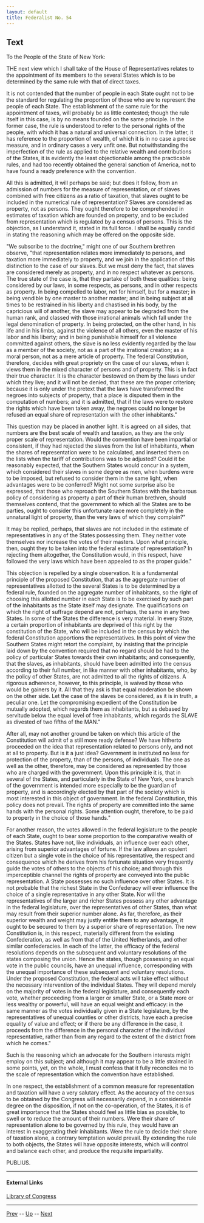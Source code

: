 ```yaml
---
layout: default
title: Federalist No. 54
---
```


## Text

To the People of the State of New York:

THE next view which I shall take of the House of Representatives relates to the appointment of its members to the several States which is to be determined by the same rule with that of direct taxes.

It is not contended that the number of people in each State ought not to be the standard for regulating the proportion of those who are to represent the people of each State. The establishment of the same rule for the appointment of taxes, will probably be as little contested; though the rule itself in this case, is by no means founded on the same principle. In the former case, the rule is understood to refer to the personal rights of the people, with which it has a natural and universal connection. In the latter, it has reference to the proportion of wealth, of which it is in no case a precise measure, and in ordinary cases a very unfit one. But notwithstanding the imperfection of the rule as applied to the relative wealth and contributions of the States, it is evidently the least objectionable among the practicable rules, and had too recently obtained the general sanction of America, not to have found a ready preference with the convention.

All this is admitted, it will perhaps be said; but does it follow, from an admission of numbers for the measure of representation, or of slaves combined with free citizens as a ratio of taxation, that slaves ought to be included in the numerical rule of representation? Slaves are considered as property, not as persons. They ought therefore to be comprehended in estimates of taxation which are founded on property, and to be excluded from representation which is regulated by a census of persons. This is the objection, as I understand it, stated in its full force. I shall be equally candid in stating the reasoning which may be offered on the opposite side.

"We subscribe to the doctrine," might one of our Southern brethren observe, "that representation relates more immediately to persons, and taxation more immediately to property, and we join in the application of this distinction to the case of our slaves. But we must deny the fact, that slaves are considered merely as property, and in no respect whatever as persons. The true state of the case is, that they partake of both these qualities: being considered by our laws, in some respects, as persons, and in other respects as property. In being compelled to labor, not for himself, but for a master; in being vendible by one master to another master; and in being subject at all times to be restrained in his liberty and chastised in his body, by the capricious will of another, the slave may appear to be degraded from the human rank, and classed with those irrational animals which fall under the legal denomination of property. In being protected, on the other hand, in his life and in his limbs, against the violence of all others, even the master of his labor and his liberty; and in being punishable himself for all violence committed against others, the slave is no less evidently regarded by the law as a member of the society, not as a part of the irrational creation; as a moral person, not as a mere article of property. The federal Constitution, therefore, decides with great propriety on the case of our slaves, when it views them in the mixed character of persons and of property. This is in fact their true character. It is the character bestowed on them by the laws under which they live; and it will not be denied, that these are the proper criterion; because it is only under the pretext that the laws have transformed the negroes into subjects of property, that a place is disputed them in the computation of numbers; and it is admitted, that if the laws were to restore the rights which have been taken away, the negroes could no longer be refused an equal share of representation with the other inhabitants."

This question may be placed in another light. It is agreed on all sides, that numbers are the best scale of wealth and taxation, as they are the only proper scale of representation. Would the convention have been impartial or consistent, if they had rejected the slaves from the list of inhabitants, when the shares of representation were to be calculated, and inserted them on the lists when the tariff of contributions was to be adjusted? Could it be reasonably expected, that the Southern States would concur in a system, which considered their slaves in some degree as men, when burdens were to be imposed, but refused to consider them in the same light, when advantages were to be conferred? Might not some surprise also be expressed, that those who reproach the Southern States with the barbarous policy of considering as property a part of their human brethren, should themselves contend, that the government to which all the States are to be parties, ought to consider this unfortunate race more completely in the unnatural light of property, than the very laws of which they complain?"

It may be replied, perhaps, that slaves are not included in the estimate of representatives in any of the States possessing them. They neither vote themselves nor increase the votes of their masters. Upon what principle, then, ought they to be taken into the federal estimate of representation? In rejecting them altogether, the Constitution would, in this respect, have followed the very laws which have been appealed to as the proper guide."

This objection is repelled by a single observation. It is a fundamental principle of the proposed Constitution, that as the aggregate number of representatives allotted to the several States is to be determined by a federal rule, founded on the aggregate number of inhabitants, so the right of choosing this allotted number in each State is to be exercised by such part of the inhabitants as the State itself may designate. The qualifications on which the right of suffrage depend are not, perhaps, the same in any two States. In some of the States the difference is very material. In every State, a certain proportion of inhabitants are deprived of this right by the constitution of the State, who will be included in the census by which the federal Constitution apportions the representatives. In this point of view the Southern States might retort the complaint, by insisting that the principle laid down by the convention required that no regard should be had to the policy of particular States towards their own inhabitants; and consequently, that the slaves, as inhabitants, should have been admitted into the census according to their full number, in like manner with other inhabitants, who, by the policy of other States, are not admitted to all the rights of citizens. A rigorous adherence, however, to this principle, is waived by those who would be gainers by it. All that they ask is that equal moderation be shown on the other side. Let the case of the slaves be considered, as it is in truth, a peculiar one. Let the compromising expedient of the Constitution be mutually adopted, which regards them as inhabitants, but as debased by servitude below the equal level of free inhabitants, which regards the SLAVE as divested of two fifths of the MAN."

After all, may not another ground be taken on which this article of the Constitution will admit of a still more ready defense? We have hitherto proceeded on the idea that representation related to persons only, and not at all to property. But is it a just idea? Government is instituted no less for protection of the property, than of the persons, of individuals. The one as well as the other, therefore, may be considered as represented by those who are charged with the government. Upon this principle it is, that in several of the States, and particularly in the State of New York, one branch of the government is intended more especially to be the guardian of property, and is accordingly elected by that part of the society which is most interested in this object of government. In the federal Constitution, this policy does not prevail. The rights of property are committed into the same hands with the personal rights. Some attention ought, therefore, to be paid to property in the choice of those hands."

For another reason, the votes allowed in the federal legislature to the people of each State, ought to bear some proportion to the comparative wealth of the States. States have not, like individuals, an influence over each other, arising from superior advantages of fortune. If the law allows an opulent citizen but a single vote in the choice of his representative, the respect and consequence which he derives from his fortunate situation very frequently guide the votes of others to the objects of his choice; and through this imperceptible channel the rights of property are conveyed into the public representation. A State possesses no such influence over other States. It is not probable that the richest State in the Confederacy will ever influence the choice of a single representative in any other State. Nor will the representatives of the larger and richer States possess any other advantage in the federal legislature, over the representatives of other States, than what may result from their superior number alone. As far, therefore, as their superior wealth and weight may justly entitle them to any advantage, it ought to be secured to them by a superior share of representation. The new Constitution is, in this respect, materially different from the existing Confederation, as well as from that of the United Netherlands, and other similar confederacies. In each of the latter, the efficacy of the federal resolutions depends on the subsequent and voluntary resolutions of the states composing the union. Hence the states, though possessing an equal vote in the public councils, have an unequal influence, corresponding with the unequal importance of these subsequent and voluntary resolutions. Under the proposed Constitution, the federal acts will take effect without the necessary intervention of the individual States. They will depend merely on the majority of votes in the federal legislature, and consequently each vote, whether proceeding from a larger or smaller State, or a State more or less wealthy or powerful, will have an equal weight and efficacy: in the same manner as the votes individually given in a State legislature, by the representatives of unequal counties or other districts, have each a precise equality of value and effect; or if there be any difference in the case, it proceeds from the difference in the personal character of the individual representative, rather than from any regard to the extent of the district from which he comes."

Such is the reasoning which an advocate for the Southern interests might employ on this subject; and although it may appear to be a little strained in some points, yet, on the whole, I must confess that it fully reconciles me to the scale of representation which the convention have established.

In one respect, the establishment of a common measure for representation and taxation will have a very salutary effect. As the accuracy of the census to be obtained by the Congress will necessarily depend, in a considerable degree on the disposition, if not on the co-operation, of the States, it is of great importance that the States should feel as little bias as possible, to swell or to reduce the amount of their numbers. Were their share of representation alone to be governed by this rule, they would have an interest in exaggerating their inhabitants. Were the rule to decide their share of taxation alone, a contrary temptation would prevail. By extending the rule to both objects, the States will have opposite interests, which will control and balance each other, and produce the requisite impartiality.

PUBLIUS.

---
#### External Links
[Library of Congress]()

---

[Prev](53.md) -- [Up](README.md) -- [Next](55.md)

